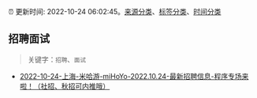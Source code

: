 :alarm_clock: 更新时间: 2022-10-24 06:02:45。[来源分类](../README.md)、[标签分类](../TAGS.md)、[时间分类](../TIMELINE.md)

## 招聘面试


> 关键字：`招聘`、`面试`



- [2022-10-24-上海-米哈游-miHoYo-2022.10.24-最新招聘信息-程序专场来啦！（社招、秋招可内推哦）](https://www.v2ex.com/t/889315) 